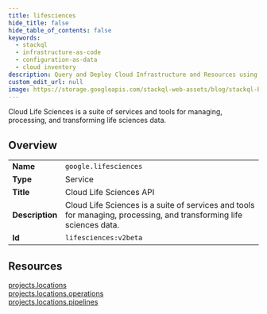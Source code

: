 ```yaml
---
title: lifesciences
hide_title: false
hide_table_of_contents: false
keywords:
  - stackql
  - infrastructure-as-code
  - configuration-as-data
  - cloud inventory
description: Query and Deploy Cloud Infrastructure and Resources using SQL
custom_edit_url: null
image: https://storage.googleapis.com/stackql-web-assets/blog/stackql-blog-post-featured-image.png
---
```

Cloud Life Sciences is a suite of services and tools for managing, processing, and transforming life sciences data.  
    

## Overview
<table><tbody>
<tr><td><b>Name</b></td><td><code>google.lifesciences</code></td></tr>
<tr><td><b>Type</b></td><td>Service</td></tr>
<tr><td><b>Title</b></td><td>Cloud Life Sciences API</td></tr>
<tr><td><b>Description</b></td><td>Cloud Life Sciences is a suite of services and tools for managing, processing, and transforming life sciences data.</td></tr>
<tr><td><b>Id</b></td><td><code>lifesciences:v2beta</code></td></tr>
</tbody></table>

## Resources
<div class="row">
<div class="providerDocColumn">
<a href="/providers/google/lifesciences/projects.locations/">projects.locations</a><br />
<a href="/providers/google/lifesciences/projects.locations.operations/">projects.locations.operations</a><br />
</div>
<div class="providerDocColumn">
<a href="/providers/google/lifesciences/projects.locations.pipelines/">projects.locations.pipelines</a><br />
</div>
</div>

